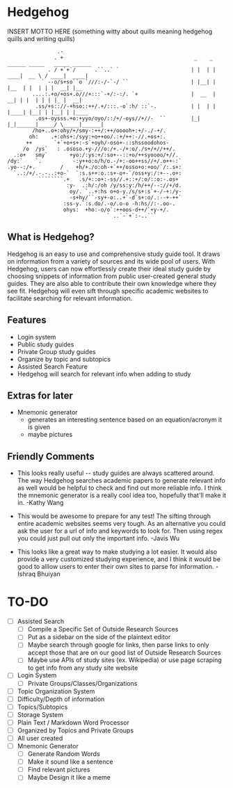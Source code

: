 # Hedgehog
INSERT MOTTO HERE (something witty about quills meaning hedgehog quills and writing quills)

                    .-                                        
                   . +                                          _    _ ______ _____   _____ ______
                 . / +`+`/      .``..` `                       | |  | |  ____|  __ \ / ____|  ____|
               ` --o/s+so``o `///:-/-`-/ ``                    | |__| | |__  | |  | | |  __| |__   
            ....:.+o/+os+.o///+:::`-+/:-:/. `+                 |  __  |  __| | |  | | | |_ |  __|  
             .ss/+s:://-+hso::++/.+/:::.-o`:h/ ::`-.           | |  | | |____| |__| | |__| | |____
             .os+-oysss.+o:+yyo/oyo/::/+/-oys//+//-  ``        |_|  |_|______|_____/ \_____|______|  
            /ho+..o+:ohy/+/smy-:++/:++/ooooh+:+/-./-+/.       
           oh:    .+:ohs+:/syy:+o++oo/.:+/++:-//.+os+:.       
          ++       `+`+o+s+:-s`+oyh/-oso+-::shssoodohos-      
         /o  /ys`   : .ososo.+y-///o:/+.-/+:o/./s+/+//++/.    
      .:o+   smy`       +yo:/:ys:+/:so+--::+o/++syoooo/+//.   
    /dy:`    `.          -:y++o:o/h/o.-/+:-oo++ss//+/.o++-:`  
    .yo--:/+.        /    +h/+./o:oh-+`++/osso+o:+oo/`/:.s+:  
      `..:/+/.-.-..:+o-`  `:s.s++:o.:s+-o+-`/oss+y:/:+--.o+:  
              ````````.+   .s/+::o+:-ss//.+::+/:o/::o:-.os+   
                       :y-  .:h/:/oh /y/ss:y:/h/++/--://+/d.  
                        oy/. `..+:hs o+o-y./s/s+:s`+-/-+:/y-  
                        -s+hy/``-sy+-o:..+`-d`s+:o/.:--+-++`  
                      :ss-y.`:s.do/.-o/.o-o -h:hs//:-.oo-.    
                      ohys:  +ho:-o/o`:++oos-d++/`+y-+/.      
                                    ` ..`-`+`:-..```  

## What is Hedgehog?
Hedgehog is an easy to use and comprehensive study guide tool. It draws on information from a variety of sources and its wide pool of users. With Hedgehog, users can now effortlessly create their ideal study guide by choosing snippets of information from public user-created general study guides. They are also able to contribute their own knowledge where they see fit. Hedgehog will even sift through specific academic websites to facilitate searching for relevant information.
<br>

## Features
- Login system
- Public study guides
- Private Group study guides
- Organize by topic and subtopics
- Assisted Search Feature
- Hedgehog will search for relevant info when adding to study

## Extras for later
- Mnemonic generator
  - generates an interesting sentence based on an equation/acronym it is given
  - maybe pictures

## Friendly Comments
- This looks really useful -- study guides are always scattered around. The way Hedgehog searches academic papers to generate relevant info as well would be helpful to check and find out more reliable info. I think the mnemonic generator is a really cool idea too, hopefully that'll make it in. -Kathy Wang

- This would be awesome to prepare for any test! The sifting through entire academic websites seems very tough. As an alternative you could ask the user for a url of info and keywords to look for. Then using regex you could just pull out only the important info. -Javis Wu

- This looks like a great way to make studying a lot easier. It would also provide a very customized studying experience, and I think it would be good to alllow users to enter their own sites to parse for information. - Ishraq Bhuiyan

# TO-DO
- [ ] Assisted Search
  - [ ] Compile a Specific Set of Outside Research Sources
  - [ ] Put as a sidebar on the side of the plaintext editor
  - [ ] Maybe search through google for links, then parse links to only accept those that are on our good list of Outside Research Sources
  - [ ] Maybe use APIs of study sites (ex. Wikipedia) or use page scraping to get info from any study site website
- [ ] Login System
  - [ ] Private Groups/Classes/Organizations
- [ ] Topic Organization System
 - [ ] Difficulty/Depth of information
 - [ ] Topics/Subtopics
- [ ] Storage System
 - [ ] Plain Text / Markdown Word Processor
 - [ ] Organized by Topics and Private Groups
 - [ ] All user created
- [ ] Mnemonic Generator
  - [ ] Generate Random Words
  - [ ] Make it sound like a sentence
  - [ ] Find relevant pictures
  - [ ] Maybe Design it like a meme
